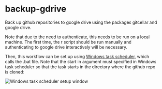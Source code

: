 # backup-gdrive

Back up github repositories to google drive using the packages gitcellar and google drive.

Note that due to the need to authenticate, this needs to be run on a local machine. The first time,
the r script should be run manually and authenticating to google drive interactively will be
necessary. 

Then, this workflow can be set up using [Windows task scheduler](https://docs.microsoft.com/en-us/windows/win32/taskschd/task-scheduler-start-page),
which calls the .bat file. Note that the start in argument must specified in Windows task scheduler so that the task starts in the directory where the github repo is cloned:

![Windows task scheduler setup window](https://user-images.githubusercontent.com/48930335/179774960-18acf88c-8fbc-460e-a93a-48f1faeaff8e.png)

